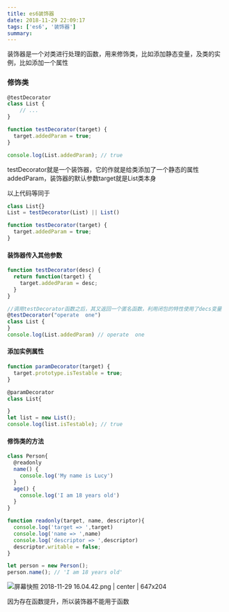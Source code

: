 ```yaml
---
title: es6装饰器
date: 2018-11-29 22:09:17
tags: ['es6', '装饰器']
summary:
---
```

装饰器是一个对类进行处理的函数，用来修饰类，比如添加静态变量，及类的实例，比如添加一个属性

### 修饰类
```javascript
@testDecorator
class List {
    // ...
}

function testDecorator(target) {
  target.addedParam = true;
}

console.log(List.addedParam); // true
```
testDecorator就是一个装饰器，它的作就是给类添加了一个静态的属性addedParam，装饰器的默认参数target就是List类本身

以上代码等同于
```javascript
class List{}
List = testDecorator(List) || List()

function testDecorator(target) {
  target.addedParam = true;
}
```

#### 装饰器传入其他参数
```javascript
function testDecorator(desc) {
  return function(target) {
    target.addedParam = desc;
  }
}

//调用testDecorator函数之后，其又返回一个匿名函数，利用闭包的特性使用了decs变量 
@testDecorator("operate  one") 
class List {
}
console.log(List.addedParam) // operate  one
```

#### 添加实例属性
```javascript
function paramDecorator(target) {
  target.prototype.isTestable = true;
}

@paramDecorator
class List{

}
let list = new List();
console.log(list.isTestable); // true
```

#### 修饰类的方法
```javascript
class Person{
  @readonly
  name() {
    console.log('My name is Lucy')
  }
  age() {
    console.log('I am 18 years old')
  }
}

function readonly(target, name, descriptor){
  console.log('target => ',target)
  console.log('name => ',name)
  console.log('descriptor => ',descriptor)
  descriptor.writable = false;
}

let person = new Person();
person.name(); // 'I am 18 years old'
```


![屏幕快照 2018-11-29 16.04.42.png | center | 647x204](https://cdn.nlark.com/yuque/0/2018/png/115449/1543478697144-46c20060-7096-4fb3-8eab-90d5fe37c33c.png "")


因为存在函数提升，所以装饰器不能用于函数
